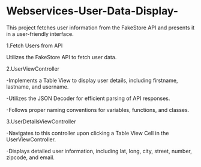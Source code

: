 # Webservices-User-Data-Display-
This project fetches user information from the FakeStore API and presents it in a user-friendly interface.

1.Fetch Users from API

Utilizes the FakeStore API to fetch user data.

2.UserViewController

-Implements a Table View to display user details, including firstname, lastname, and username.

-Utilizes the JSON Decoder for efficient parsing of API responses.

-Follows proper naming conventions for variables, functions, and classes.

3.UserDetailsViewController

-Navigates to this controller upon clicking a Table View Cell in the UserViewController.

-Displays detailed user information, including lat, long, city, street, number, zipcode, and email.
